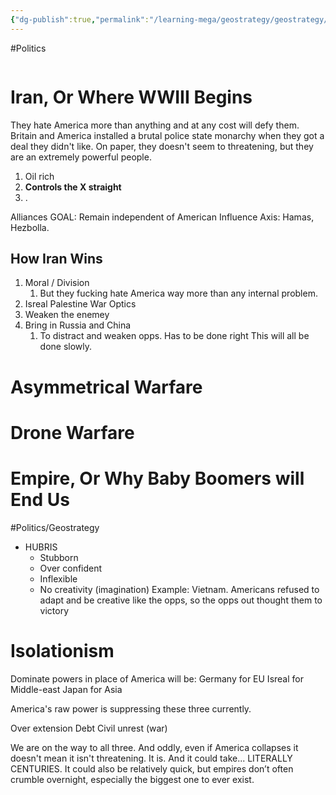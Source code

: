 ```yaml
---
{"dg-publish":true,"permalink":"/learning-mega/geostrategy/geostrategy/"}
---
```


#Politics

```table-of-contents
```

# Iran, Or Where WWIII Begins

They hate America more than anything and at any cost will defy them. Britain and America installed a brutal police state monarchy when they got a deal they didn't like. On paper, they doesn't seem to threatening, but they are an extremely powerful people. 

1. Oil rich
2. **Controls the X straight** 
3. . 


Alliances 
GOAL: Remain independent of American Influence
Axis: Hamas, Hezbolla. 


## How Iran Wins
1. Moral / Division 
	1. But they fucking hate America way more than any internal problem. 
2. Isreal Palestine War Optics
3. Weaken the enemey
4. Bring in Russia and China
	1. To distract and weaken opps. Has to be done right
This will all be done slowly. 


# Asymmetrical Warfare



# Drone Warfare




# Empire, Or Why Baby Boomers will End Us

#Politics/Geostrategy 

- HUBRIS
	- Stubborn
	- Over confident 
	- Inflexible 
	- No creativity (imagination)
Example: Vietnam. Americans refused to adapt and be creative like the opps, so the opps out thought them to victory



# Isolationism

Dominate powers in place of America will be:
Germany for EU
Isreal for Middle-east
Japan for Asia

America's raw power is suppressing these three currently. 

Over extension
Debt
Civil unrest (war)

We are on the way to all three. And oddly, even if America collapses it doesn't mean it isn't threatening. It is. And it could take... LITERALLY CENTURIES. It could also be relatively quick, but empires don’t often crumble overnight, especially the biggest one to ever exist.



